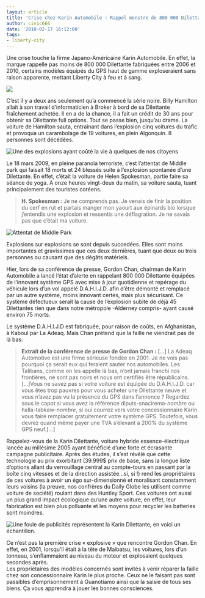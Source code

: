 ```yaml
---
layout: article
title: 'Crise chez Karin Automobile : Rappel monstre de 800 000 Dilettante'
author: civic666
date: '2010-02-17 16:12:00'
tags:
- liberty-city
---
```


Une crise touche la firme Japano-Américaine Karin Automobile. En effet, la marque rappelle pas moins de 800 000 Dilettante fabriquées entre 2006 et 2010, certains modèles équipés du GPS haut de gamme exploseraient sans raison apparente, mettant Liberty City à feu et à sang.

![](  /content/images/2007/06/GTAIV-2010-02-15-18-01-59-63.jpg)

C’est il y a deux ans seulement qu’a commencé la série noire. Billy Hamilton allait à son travail d’informaticien à Broker à bord de sa Dilettante fraîchement achetée. Il en a de la chance, il a fait un crédit de 30 ans pour obtenir sa Dilettante full options. Tout se passe bien, jusqu’au drame. La voiture de Hamilton sauta, entraînant dans l’explosion cinq voitures du trafic et provoqua un carambolage de 19 voitures, en plein Algonquin. 8 personnes sont décédées.

![Une des explosions ayant coûté la vie à quelques de nos citoyens](  /content/images/2007/06/GTAIV-2010-02-15-18-10-00-81.jpg)

Le 18 mars 2009, en pleine paranoïa terroriste, c’est l’attentat de Middle park qui faisait 18 morts et 24 blessés suite à l’explosion spontanée d’une Dilettante. En effet, c’était la voiture de Helen Spokesman, partie faire sa séance de yoga. A onze heures vingt-deux du matin, sa voiture sauta, tuant principalement des touristes coréens.

> **H. Spokesman :** Je ne comprends pas. Je venais de finir la position du cerf en rut et partais manger mon yaourt aux épinards bio lorsque j’entendis une explosion et ressentis une déflagration. Je ne savais pas que c’était ma voiture.

![Attentat de Middle Park](  /content/images/2007/06/GTAIV-2010-02-15-18-06-46-53.jpg)

Explosions sur explosions se sont depuis succedées. Elles sont moins importantes et gravissimes que ces deux dernières, tuant que deux ou trois personnes ou causant que des dégâts matériels.

Hier, lors de sa conférence de presse, Gordon Chan, chairman de Karin Automobile a lancé l’état d’alerte en rappelant 800 000 Dilettante équipées de l’innovant système GPS avec mise à jour quotidienne et repérage du véhicule lors d’un vol appelé D.A.H.I.J.D. afin d’être démonté et remplacé par un autre système, moins innovant certes, mais plus sécurisant. Ce système défectueux serait la cause de l’explosion subite de déjà 45 Dilettantes rien que dans notre métropole -Alderney compris- ayant causé environ 75 morts.

Le système D.A.H.I.J.D est fabriquée, pour raison de coûts, en Afghanistan, à Kaboul par La Adeaq. Mais Chan prétend que la faille ne viendrait pas de là bas:

> **Extrait de la conférence de presse de Gordon Chan :** [...] La Adeaq Automotive est une firme sérieuse fondée en 2001. Je ne vois pas pourquoi ça serait eux qui feraient sauter nos automobiles. Les Talibans, comme on les appelle là bas, n’ont jamais franchi nos frontières, ne sont pas noirs et nous ont certifiés être républicains.  
> [...]Vous ne savez pas si votre voiture est équipée du D.A.H.I.J.D. car vous êtes trop pauvres pour vous acheter une Dilettante neuve et vous n’avez pas vu la présence du GPS dans l’annonce ? Regardez sous le capot si vous avez la référence diputs-snacirema-_nombre_ ou halla-tabkaw-_nombre_, si oui courrez vers votre concessionnaire Karin vous faire remplacer gratuitement votre système GPS. Toutefois, vous devrez quand même payer une TVA s’élevant à 200% du système GPS neuf.[...]

Rappelez-vous de la Karin Dilettante, voiture hybride essence-électrique lancée au millésime 2005 ayant bénéficié d’une forte et écrasante campagne publicitaire. Après des études, il s’est révélé que cette technologie au prix exorbitant (39.999$ prix de base, sans la longue liste d’options allant du verrouillage central au compte-tours en passant par la boîte cinq vitesses et de la direction assistée…si, si !) rend les propriétaires de ces voitures à avoir un égo sur-dimensionné et moralisant constamment leurs voisins (la preuve, nos confrères du Daily Globe les utilisent comme voiture de société) roulant dans des Huntley Sport. Ces voitures ont aussi un plus grand impact écologique qu’une autre voiture, en effet, leur fabrication est bien plus polluante et les moyens pour recycler les batteries sont moindres.

![Une foule de publicités représentent la Karin Dilettante, en voici un échantillon.](  /content/images/2007/06/Dilettante-ads.gif)

Ce n’est pas la première crise « explosive » que rencontre Gordon Chan. En effet, en 2001, lorsqu’il était à la tête de Maibatsu, les voitures, lors d’un tonneau, s’enflammaient au niveau du moteur et explosaient quelques secondes après.  
Les propriétaires des modèles concernés sont invités à venir réparer la faille chez son concessionnaire Karin le plus proche. Ceux ne le faisant pas sont passibles d’emprisonnement à Guanotiamo ainsi que la saisie de tous ses biens. Ça vous apprendra à jouer les bonnes consciences.

<!--kg-card-end: markdown-->
